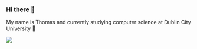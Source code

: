 ### Hi there :wave:

My name is Thomas and currently studying computer science at Dublin City University 🗽

<img align="center" src="https://github-readme-stats.vercel.app/api/top-langs/?username=thomashazekamp&theme=dracula&langs_count=5" />
